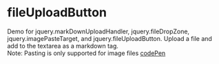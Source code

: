 # fileUploadButton

Demo for jquery.markDownUploadHandler, jquery.fileDropZone, jquery.imagePasteTarget, and jquery.fileUploadButton.
Upload a file and add to the textarea as a markdown tag.  
Note: Pasting is only supported for image files
[codePen](http://codepen.io/priyank-qcode/pen/PNWmBr)